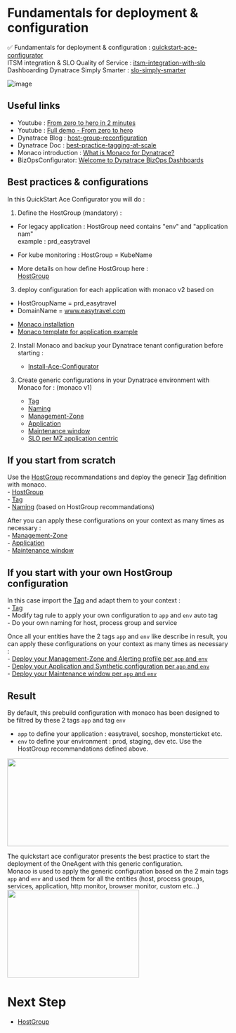 # Fundamentals for deployment & configuration

✅ Fundamentals for deployment & configuration : [quickstart-ace-configurator](https://github.com/dynatrace-ace-services/quickstart-ace-configurator#readme)  
ITSM integration & SLO Quality of Service : [itsm-integration-with-slo](https://github.com/dynatrace-ace-services/itsm-integration-with-slo#readme)  
Dashboarding Dynatrace Simply Smarter : [slo-simply-smarter](https://github.com/dynatrace-ace-services/slo-simply-smarter#readme)  

![image](https://user-images.githubusercontent.com/40337213/216949405-4b6c513d-b097-4251-882c-ea5b90ab1a52.png)

## Useful links
 - Youtube  : [From zero to hero in 2 minutes](https://youtu.be/vyabfN9zt8c)  
 - Youtube  : [Full demo - From zero to hero](https://youtu.be/irxN7PJd43M)  
 - Dynatrace Blog : [host-group-reconfiguration](https://www.dynatrace.com/news/blog/host-group-reconfiguration-is-now-easier-than-ever-eap/)
 - Dynatrace Doc : [best-practice-tagging-at-scale](https://www.dynatrace.com/support/help/how-to-use-dynatrace/tags-and-metadata/basic-concepts/best-practice-tagging-at-scale)
 - Monaco introduction : [What is Monaco for Dynatrace?](/What-is-Monaco-for-Dynatrace.pdf)  
 - BizOpsConfigurator: [Welcome to Dynatrace BizOps Dashboards](https://dynatrace.github.io/BizOpsConfigurator/index.html#prerequisites)  

## Best practices & configurations
In this QuickStart Ace Configurator you will do : 

1) Define the HostGroup (mandatory) : 

- For legacy application : 
HostGroup need contains "env" and "application nam"  
example : prd_easytravel 

- For kube monitoring : 
HostGroup = KubeName  

- More details on how define HostGroup here :  
[HostGroup](/HostGroup)


3) deploy configuration for each application with monaco v2 based on 
- HostGroupName = prd_easytravel
- DomainName = www.easytravel.com

 * [Monaco installation](https://www.dynatrace.com/support/help/manage/configuration-as-code/installation)
 * [Monaco template for application example](https://github.com/dynatrace-ace-services/dynatrace-lab/tree/main/project)


2) Install Monaco and backup your Dynatrace tenant configuration before starting :  
      - [Install-Ace-Configurator](/Install-Ace-Configurator)

3) Create generic configurations in your Dynatrace environment with Monaco for : 
(monaco v1)
      - [Tag](/Tag)  
      - [Naming](/Naming) 
      - [Management-Zone](/Management-Zone)
      - [Application](/Application)  
      - [Maintenance window](/Maintenance-Window) 
      - [SLO per MZ application centric](/SLO)  

## If you start from scratch 

Use the [HostGroup](/HostGroup) recommandations and deploy the genecir [Tag](/Tag) definition with monaco.   
    - [HostGroup](/HostGroup)  
    - [Tag](/Tag)  
    - [Naming](/Naming) (based on HostGroup recommandations) 
    
After you can apply these configurations on your context as many times as necessary :  
    - [Management-Zone](/Management-Zone)  
    - [Application](/Application)  
    - [Maintenance window](/Maintenance-Window)  

## If you start with your own HostGroup configuration 

In this case import the [Tag](/Tag) and adapt them to your context :   
    - [Tag](/Tag)  
    - Modify tag rule to apply your own configuration to `app` and `env` auto tag  
    - Do your own naming for host, process group and service  

Once all your entities have the 2 tags `app` and `env` like describe in result, you can apply these configurations on your context as many times as necessary :  
    - [Deploy your Management-Zone and Alerting profile  per `app` and `env`](/Management-Zone)  
    - [Deploy your Application and Synthetic configuration per `app` and `env`](/Application)  
    - [Deploy your Maintenance window  per `app` and `env`](/Maintenance-Window)  


## Result

By default, this prebuild configuration with monaco has been designed to be filtred by these 2 tags `app` and tag `env` 
   - `app` to define your application : easytravel, socshop, monsterticket etc.  
   - `env` to define your environment : prod, staging, dev etc. 
Use the HostGroup recommandations defined above. 
 <img src="https://user-images.githubusercontent.com/40337213/119023814-af310d00-b9a2-11eb-8fe8-e83b6b53fc4e.png" width="600" height="200">
    
The quickstart ace configurator presents the best practice to start the deployment of the OneAgent with this generic configuration.  
Monaco is used to apply the generic configuration based on the 2 main tags `app` and `env` and used them for all the entities (host, process groups, services, application, http monitor, browser monitor, custom etc...)  
 <img src="https://user-images.githubusercontent.com/40337213/119873392-c8970380-bf24-11eb-9716-acf50d1cbe09.png" width="300" height="200">


# Next Step

 - [HostGroup](/HostGroup)  

